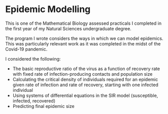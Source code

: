 # Epidemic Modelling

This is one of the Mathematical Biology assessed practicals I completed in the first year of my Natural Sciences undergraduate degree.

The program I wrote considers the ways in which we can model epidemics. This was particularly relevant work as it was completed in the midst of the Covid-19 pandemic.

I considered the following:

- The basic reproductive ratio of the virus as a function of recovery rate with fixed rate of infection-producing contacts and population size
- Calculating the critical density of individuals required for an epidemic given rate of infection and rate of recovery, starting with one infected individual
- Using systems of differential equations in the SIR model (susceptible, infected, recovered)
- Predicting final epidemic size
